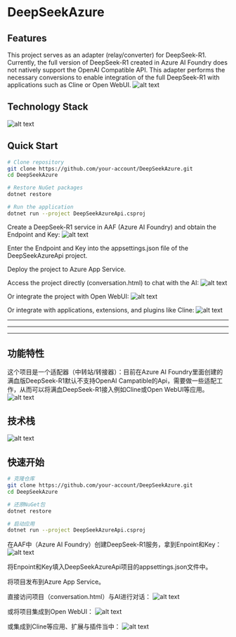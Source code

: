 # DeepSeekAzure

## Features
This project serves as an adapter (relay/converter) for DeepSeek-R1. Currently, the full version of DeepSeek-R1 created in Azure AI Foundry does not natively support the OpenAI Compatible API. This adapter performs the necessary conversions to enable integration of the full DeepSeek-R1 with applications such as Cline or Open WebUI.
![alt text](image-1.png)

## Technology Stack
![alt text](image.png)

## Quick Start
```bash
# Clone repository
git clone https://github.com/your-account/DeepSeekAzure.git
cd DeepSeekAzure

# Restore NuGet packages
dotnet restore

# Run the application
dotnet run --project DeepSeekAzureApi.csproj
```
Create a DeepSeek-R1 service in AAF (Azure AI Foundry) and obtain the Endpoint and Key:
![alt text](image-2.png)

Enter the Endpoint and Key into the appsettings.json file of the DeepSeekAzureApi project.

Deploy the project to Azure App Service.

Access the project directly (conversation.html) to chat with the AI:
![alt text](image-5.png)

Or integrate the project with Open WebUI:
![alt text](image-3.png)

Or integrate with applications, extensions, and plugins like Cline:
![alt text](image-4.png)

---
---
---

## 功能特性
这个项目是一个适配器（中转站/转接器）：目前在Azure AI Foundry里面创建的满血版DeepSeek-R1默认不支持OpenAI Campatible的Api，需要做一些适配工作，从而可以将满血DeepSeek-R1接入例如Cline或Open WebUI等应用。
![alt text](image-1.png)

## 技术栈
![alt text](image.png)

## 快速开始
```bash
# 克隆仓库
git clone https://github.com/your-account/DeepSeekAzure.git
cd DeepSeekAzure

# 还原NuGet包
dotnet restore

# 启动应用
dotnet run --project DeepSeekAzureApi.csproj
```
在AAF中（Azure AI Foundry）创建DeepSeek-R1服务，拿到Enpoint和Key：
![alt text](image-2.png)

将Enpoint和Key填入DeepSeekAzureApi项目的appsettings.json文件中。

将项目发布到Azure App Service。

直接访问项目（conversation.html）与AI进行对话：
![alt text](image-5.png)

或将项目集成到Open WebUI：
![alt text](image-3.png)

或集成到Cline等应用、扩展与插件当中：
![alt text](image-4.png)